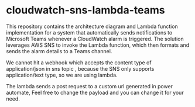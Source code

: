 # cloudwatch-sns-lambda-teams
This repository contains the architecture diagram and Lambda function implementation for a system that automatically sends notifications to Microsoft Teams whenever a CloudWatch alarm is triggered. The solution leverages AWS SNS to invoke the Lambda function, which then formats and sends the alarm details to a  Teams channel.

We cannot hit a webhook which accepts the content type of application/json in sns topic , because the SNS only supports application/text type, so we are using lambda.

The lambda sends a post request to a custom url generated in power automate, Feel free to change the payload and you can change it for your need.